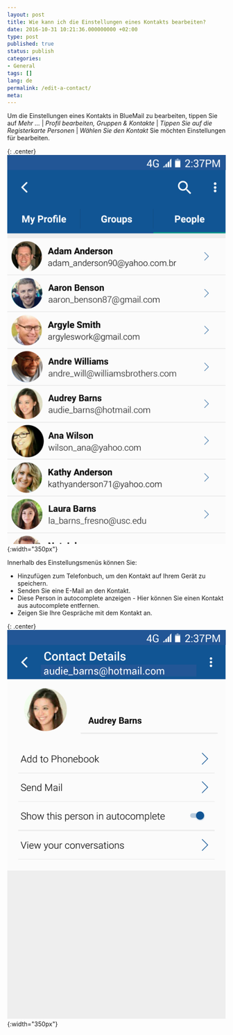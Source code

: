 ```yaml
---
layout: post
title: Wie kann ich die Einstellungen eines Kontakts bearbeiten?
date: 2016-10-31 10:21:36.000000000 +02:00
type: post
published: true
status: publish
categories:
- General
tags: []
lang: de
permalink: /edit-a-contact/
meta:
---
```


Um die Einstellungen eines Kontakts in BlueMail zu bearbeiten, tippen Sie auf *Mehr ...* \| *Profil bearbeiten, Gruppen &amp; Kontakte* \| *Tippen Sie auf die Registerkarte Personen* \| *Wählen Sie den Kontakt* Sie möchten Einstellungen für bearbeiten.

{: .center}
![People Profile](/assets/BM_People_Profile-576x1024.png){:width="350px"}

Innerhalb des Einstellungsmenüs können Sie:

* Hinzufügen zum Telefonbuch, um den Kontakt auf Ihrem Gerät zu speichern.
* Senden Sie eine E-Mail an den Kontakt.
* Diese Person in autocomplete anzeigen - Hier können Sie einen Kontakt aus autocomplete entfernen.
* Zeigen Sie Ihre Gespräche mit dem Kontakt an.

{: .center}
![People Tip](/assets/BlueMail_Tip_People_2.png){:width="350px"}
